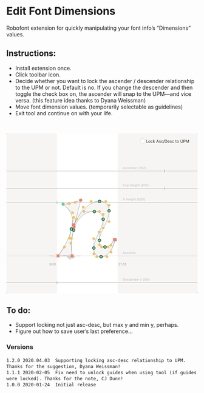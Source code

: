 # Edit Font Dimensions

Robofont extension for quickly manipulating your font info’s “Dimensions” values.

## Instructions:
* Install extension once.
* Click toolbar icon.
* Decide whether you want to lock the ascender / descender relationship to the UPM or not. Default is no. If you change the descender and then toggle the check box on, the ascender will snap to the UPM—and vice versa. (this feature idea thanks to Dyana Weissman)
* Move font dimension values. (temporarily selectable as guidelines)
* Exit tool and continue on with your life.

<br />

![](./_images/editFontDimensions_demo_2.gif)


## To do:
* Support locking not just asc-desc, but max y and min y, perhaps.
* Figure out how to save user’s last preference...


### Versions

```
1.2.0 2020.04.03  Supporting locking asc-desc relationship to UPM. Thanks for the suggestion, Dyana Weissman!
1.1.1 2020-02-05  Fix need to unlock guides when using tool (if guides were locked). Thanks for the note, CJ Dunn!
1.0.0 2020-01-24  Initial release
```